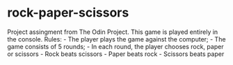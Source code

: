 # rock-paper-scissors
Project assingment from The Odin Project.
This game is played entirely in the console.
Rules:
    - The player plays the game against the computer;
    - The game consists of 5 rounds;
    - In each round, the player chooses rock, paper or scissors
    - Rock beats scissors
    - Paper beats rock
    - Scissors beats paper